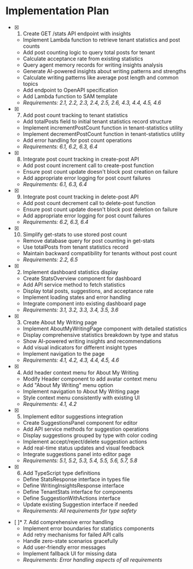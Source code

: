 # Implementation Plan

- [x] 1. Create GET /stats API endpoint with insights






  - Implement Lambda function to retrieve tenant statistics and post counts
  - Add post counting logic to query total posts for tenant
  - Calculate acceptance rate from existing statistics
  - Query agent memory records for writing insights analysis
  - Generate AI-powered insights about writing patterns and strengths
  - Calculate writing patterns like average post length and common topics
  - Add endpoint to OpenAPI specification
  - Add Lambda function to SAM template
  - _Requirements: 2.1, 2.2, 2.3, 2.4, 2.5, 2.6, 4.3, 4.4, 4.5, 4.6_

- [x] 7. Add post count tracking to tenant statistics





  - Add totalPosts field to initial tenant statistics record structure
  - Implement incrementPostCount function in tenant-statistics utility
  - Implement decrementPostCount function in tenant-statistics utility
  - Add error handling for post count operations
  - _Requirements: 6.1, 6.2, 6.3, 6.4_

- [x] 8. Integrate post count tracking in create-post API





  - Add post count increment call to create-post function
  - Ensure post count update doesn't block post creation on failure
  - Add appropriate error logging for post count failures
  - _Requirements: 6.1, 6.3, 6.4_

- [x] 9. Integrate post count tracking in delete-post API





  - Add post count decrement call to delete-post function
  - Ensure post count update doesn't block post deletion on failure
  - Add appropriate error logging for post count failures
  - _Requirements: 6.2, 6.3, 6.4_

- [x] 10. Simplify get-stats to use stored post count





  - Remove database query for post counting in get-stats
  - Use totalPosts from tenant statistics record
  - Maintain backward compatibility for tenants without post count
  - _Requirements: 2.2, 6.5_

- [x] 2. Implement dashboard statistics display





  - Create StatsOverview component for dashboard
  - Add API service method to fetch statistics
  - Display total posts, suggestions, and acceptance rate
  - Implement loading states and error handling
  - Integrate component into existing dashboard page
  - _Requirements: 3.1, 3.2, 3.3, 3.4, 3.5, 3.6_

- [x] 3. Create About My Writing page





  - Implement AboutMyWritingPage component with detailed statistics
  - Display comprehensive statistics breakdown by type and status
  - Show AI-powered writing insights and recommendations
  - Add visual indicators for different insight types
  - Implement navigation to the page
  - _Requirements: 4.1, 4.2, 4.3, 4.4, 4.5, 4.6_

- [x] 4. Add header context menu for About My Writing





  - Modify Header component to add avatar context menu
  - Add "About My Writing" menu option
  - Implement navigation to About My Writing page
  - Style context menu consistently with existing UI
  - _Requirements: 4.1, 4.2_

- [x] 5. Implement editor suggestions integration





  - Create SuggestionsPanel component for editor
  - Add API service methods for suggestion operations
  - Display suggestions grouped by type with color coding
  - Implement accept/reject/delete suggestion actions
  - Add real-time status updates and visual feedback
  - Integrate suggestions panel into editor page
  - _Requirements: 5.1, 5.2, 5.3, 5.4, 5.5, 5.6, 5.7, 5.8_

- [x] 6. Add TypeScript type definitions





  - Define StatsResponse interface in types file
  - Define WritingInsightsResponse interface
  - Define TenantStats interface for components
  - Define SuggestionWithActions interface
  - Update existing Suggestion interface if needed
  - _Requirements: All requirements for type safety_

- [ ]* 7. Add comprehensive error handling
  - Implement error boundaries for statistics components
  - Add retry mechanisms for failed API calls
  - Handle zero-state scenarios gracefully
  - Add user-friendly error messages
  - Implement fallback UI for missing data
  - _Requirements: Error handling aspects of all requirements_
